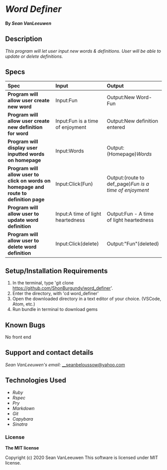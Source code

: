 # _Word Definer_


#### By _**Sean VanLeeuwen**_

## Description

_This program will let user input new words & definitions. User will be able to update or delete definitions._

## Specs

| Spec | Input | Output |
| :------------- | :------------- | :------------- |
| **Program will allow user create new word** | Input:Fun | Output:New Word-Fun |
| **Program will allow user create new definition for word** | Input:Fun is a time of enjoyment | Output:New definition entered |
| **Program will display user inputted words on homepage** | Input:Words | Output:(Homepage)*Words* |
| **Program will allow user to click on words on homepage and route to definition page** | Input:Click(Fun) | Output:(route to def_page)*Fun is a time of enjoyment* |
| **Program will allow user to update word definition** | Input:A time of light heartedness | Output:Fun - A time of light heartedness |
| **Program will allow user to delete word definition** | Input:Click(delete) | Output:"Fun"(deleted) |


## Setup/Installation Requirements

1. In the terminal, type 'git clone https://github.com/ShonBurgundy/word_definer'.
1. Enter the directory, with 'cd word_definer' 
1. Open the downloaded directory in a text editor of your choice.
  (VSCode, Atom, etc.) 
1. Run bundle in terminal to download gems


## Known Bugs

No front end

## Support and contact details

_Sean VanLeeuwen's email:_
__seanbeloussow@yahoo.com

## Technologies Used

* _Ruby_
* _Rspec_
* _Pry_
* _Markdown_
* _Git_
* _Capybara_
* _Sinatra_

### License

**The MIT license**

Copyright (c) 2020 Sean VanLeeuwen
This software is licensed under MIT license.